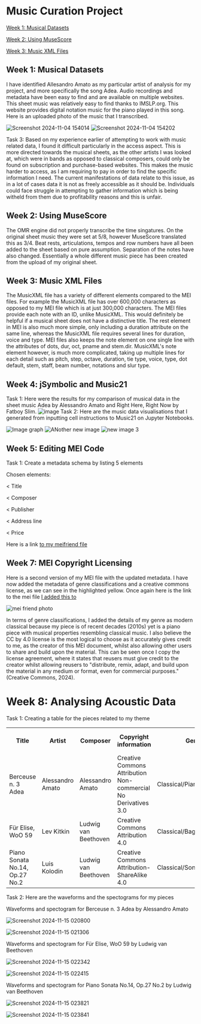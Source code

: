 # Music Curation Project
 [Week 1: Musical Datasets](#week-1-musical-datasets) 
 
 [Week 2: Using MuseScore](#week-2-using-musescore) 
 
 [Week 3: Music XML Files](#week-3-music-xml-files)

## Week 1: Musical Datasets
<p> I have identified Allesandro Amato as my particular artist of analysis for my project, and more specifically the song Adea. Audio recordings and metadata have been easy to find and are available on multiple websites. This sheet music was relatively easy to find thanks to IMSLP.org. This website provides digital notation music for the piano played in this song.
Here is an uploaded photo of the music that I transcribed. <p/>

![Screenshot 2024-11-04 154014](https://github.com/user-attachments/assets/60f32c8d-99b3-438a-9f41-b425f03e7adc)
![Screenshot 2024-11-04 154202](https://github.com/user-attachments/assets/e370625e-df84-42d9-a72c-0f425f3623a2) 

Task 3: Based on my experience earlier of attempting to work with music related data, I found it difficult particularly in the access aspect. This is more directed towards the musical sheets, as the other artists I was looked at, which were in bands as opposed to classical composers, could only be found on subscription and purchase-based websites. This makes the music harder to access, as I am requiring to pay in order to find the specific information I need. The current manifestations of data relate to this issue, as in a lot of cases data it is not as freely accessible as it should be. Individuals could face struggle in attempting to gather information which is being witheld from them due to profitability reasons and this is unfair. 
## Week 2: Using MuseScore
The OMR engine did not properly transcribe the time singatures. On the original sheet music they were set at 5/8, however MuseScore translated this as 3/4. Beat rests, articulations, tempos and row numbers have all been added to the sheet based on pure assumption. Separation of the notes have also changed. Essentially a whole different music piece has been created from the upload of my original sheet.
## Week 3: Music XML Files
The MusicXML file has a variety of different elements compared to the MEI files. For example the MusicXML file has over 600,000 characters as opposed to my MEI file which is at just 300,000 characters. The MEI files provide each note with an ID, unlike MusicXML. This would definitely be helpful if a musical sheet does not have a distinctive title. The rest element in MEI is also much more simple, only including a duration attribute on the same line, whereas the MusicXML file requires several lines for duration, voice and type. MEI files also keeps the note element on one single line with the attributes of dots, dur, oct, pname and stem.dir. MusicXML's note element however, is much more complicated, taking up multiple lines for each detail such as pitch, step, octave, duration, tie type, voice, type, dot default, stem, staff, beam number, notations and slur type. 
## Week 4: jSymbolic and Music21 
Task 1: Here were the results for my comparison of musical data in the sheet music Adea by Alessandro Amato and Right Here, Right Now by Fatboy Slim. 
![image](https://github.com/user-attachments/assets/7fa49a23-cefd-4ab4-a4b3-5a8d65389b17) 
Task 2: Here are the music data visualisations that I generated from inputting cell instructions to Music21 on Jupyter Notebooks.

![Image graph](https://github.com/user-attachments/assets/d6d9279a-f022-4798-a2a0-6f29175330db)
![ANother new image](https://github.com/user-attachments/assets/45d023d0-5ab3-43f8-a3d4-d0ccca63d700)
![new image 3](https://github.com/user-attachments/assets/53fe59a6-7aa5-46a7-8f96-291d572e0a1e)

## Week 5: Editing MEI Code
Task 1: Create a metadata schema by listing 5 elements

Chosen elements:

< Title

< Composer

< Publisher

< Address line 

< Price

Here is a link [to my meifriend file](https://raw.githubusercontent.com/dlambert8/MCA-2024/refs/heads/master/Adea%20by%20Allesandro%20Amato%20-%20copy-Part_1%20(1).mei) 





## Week 7: MEI Copyright Licensing
Here is a second version of my MEI file with the updated metadata. I have now added the metadata of genre classifications and a creative commons license, as we can see in the highlighted yellow. Once again here is the link to the mei file [I added this to](https://raw.githubusercontent.com/dlambert8/MCA-2024/refs/heads/master/Adea%20by%20Allesandro%20Amato%20-%20copy-Part_1%20(1).mei)

![mei friend photo](https://github.com/user-attachments/assets/5b1c86d0-f773-467a-86d3-f561ac8ef3fa)


In terms of genre classifications, I added the details of my genre as modern classical because my piece is of recent decades (2010s) yet is a piano piece with musical properties resembling classical music. I also believe the CC by 4.0 license is the most logical to choose as it accurately gives credit to me, as the creator of this MEI document, whilst also allowing other users to share and build upon the material. This can be seen once I copy the license agreement, where it states that reusers must give credit to the creator whilst allowing reusers to "distribute, remix, adapt, and build upon the material in any medium or format, even for commercial purposes." (Creative Commons, 2024). 

# Week 8: Analysing Acoustic Data
Task 1: Creating a table for the pieces related to my theme
<table>  
<tr>  
<th>Title</th>
<th>Artist</th>  
<th>Composer</th>
<th>Copyright information</th>
<th>Genre</th>
<th>Source</th>
<th>File Format</th>
<th>Number of Channels</th>
<th>Sample Rate</th> 
<th>Bits Per Second</th>  
<th>Duration</th>  
</tr>

<tr> 
<td>Berceuse n. 3 Adea</td>
<td>Alessandro Amato</td>
<td>Alessandro Amato</td>
<td>	
Creative Commons Attribution Non-commercial No Derivatives 3.0 
</td>
<td>Classical/Piano</td>
<td>IMSLP</td>
<td>MP3</td>
<td>2</td>
<td>48000Hz</td> 
<td>128kbps</td>
<td>5 minutes 53 seconds</td>  
</tr>

<tr> 
<td>Für Elise, WoO 59</td>
<td>Lev Kitkin</td>
<td>Ludwig van Beethoven</td>
<td>	
Creative Commons Attribution 4.0 
</td>
<td>Classical/Bagatelles/Piano</td>
<td>IMSLP</td>
<td>FLAC</td>
<td>2</td> 
<td>96000Hz</td>  
<td>1472kbps</td> 
<td>3 minutes 18 seconds</td>  
</tr>

<tr> 
<td>Piano Sonata No.14, Op.27 No.2</td>
<td>Luis Kolodin</td>
<td>Ludwig van Beethoven</td>
<td>Creative Commons Attribution-ShareAlike 4.0</td>
<td>Classical/Sonata/Piano</td>
<td>IMSLP</td>
<td>MP3</td>
<td>2</td>
<td>44100Hz</td>
<td>128kbps</td>
<td>5 minutes 57 seconds</td>  
</tr>
</table>

Task 2: Here are the waveforms and the spectograms for my pieces  

Waveforms and spectogram for Berceuse n. 3 Adea by Alessandro Amato

![Screenshot 2024-11-15 020800](https://github.com/user-attachments/assets/d9872432-35d1-4ea6-8458-dcee52f1ac38)

![Screenshot 2024-11-15 021306](https://github.com/user-attachments/assets/173149c6-c0d5-48df-b373-199e702036ad)

Waveforms and spectogram for Für Elise, WoO 59 by Ludwig van Beethoven

![Screenshot 2024-11-15 022342](https://github.com/user-attachments/assets/0bb5e42e-5f5c-4a5f-9da0-c96a172dbd7d)

![Screenshot 2024-11-15 022415](https://github.com/user-attachments/assets/ce4569da-fcc1-41f4-a428-f22f72b5f53d)

Waveforms and spectogram for Piano Sonata No.14, Op.27 No.2 by Ludwig van Beethoven

![Screenshot 2024-11-15 023821](https://github.com/user-attachments/assets/458db3ae-4681-483f-98a8-9511bd399457)

![Screenshot 2024-11-15 023841](https://github.com/user-attachments/assets/9bcb2637-d67b-41f1-b019-a6c302548ce8)
